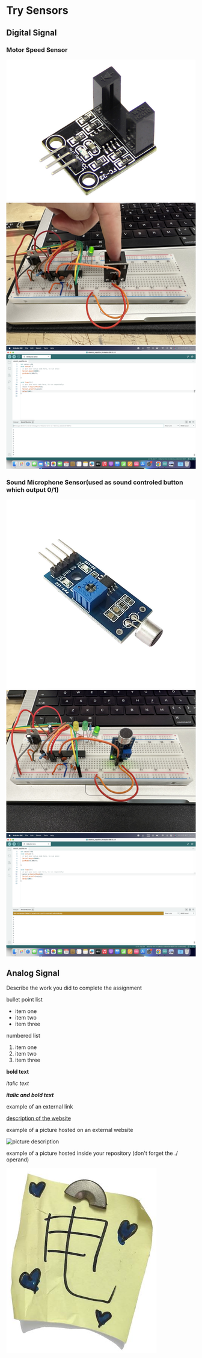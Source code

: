 # Try Sensors

## Digital Signal
### Motor Speed Sensor
![Motor Speed Sensor Photo](images/MotorSpeedSensor.jpg)
![Motor Speed Sensor circuit](images/MotorCircuit.jpg)
![Motor Speed Sensor Output](images/Motor.png)


### Sound Microphone Sensor(used as sound controled button which output 0/1)
![Sound Microphone Sensor Photo](images/SoundMicrophoneSensor.jpg)
![Sound Microphone Sensor circuit](images/Sound1Circuit.jpg)
![Sound Microphone Sensor Output](images/Sound1.png)

## Analog Signal
Describe the work you did to complete the assignment

bullet point list
* item one
* item two
* item three

numbered list
1. item one
2. item two
3. item three

**bold text**

*italic text*

***italic and bold text***

example of an external link

[description of the website](https://www.https://www.example.com/)

example of a picture hosted on an external website

![picture description](https://djmag.com/sites/default/files/storyimages/Clara_Rockmore.jpg)

example of a picture hosted inside your repository (don't forget the ./ operand)

![picture description](./images/example.jpg)
